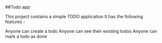 ##Todo app

This project contains a simple TODO application It has the following features -

Anyone can create a todo
Anyone can see their existing todos
Anyone can mark a todo as done